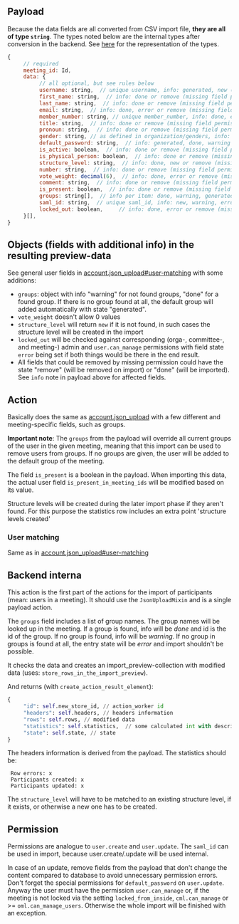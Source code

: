## Payload
Because the data fields are all converted from CSV import file, **they are all of type `string`**. 
The types noted below are the internal types after conversion in the backend. See [here](preface_special_imports.md#internal-types) for the representation of the types.
```js
{
     // required
     meeting_id: Id,
     data: {
          // all optional, but see rules below
          username: string,  // unique username, info: generated, new (changed via member_number matching), done or error (first-/last-name), done (used the given username), remove(missed field permission)
          first_name: string,  // info: done or remove (missing field permission)
          last_name: string,  // info: done or remove (missing field permission)
          email: string,  // info: done, error or remove (missing field permission)
          member_number: string, // unique member_number, info: done, error, new (newly added) or remove (missing field permission)
          title: string,  // info: done or remove (missing field permission)
          pronoun: string,  // info: done or remove (missing field permission)
          gender: string, // as defined in organization/genders, info: done, warning (undefined gender) or remove (missing field permission)
          default_password: string,  // info: generated, done, warning or remove (missing field permission)
          is_active: boolean,  // info: done or remove (missing field permission)
          is_physical_person: boolean,  // info: done or remove (missing field permission)
          structure_level: string,  // info: done, new or remove (missing field permission)
          number: string,  // info: done or remove (missing field permission)
          vote_weight: decimal(6),  // info: done, error or remove (missing field permission)
          comment: string,  // info: done or remove (missing field permission)
          is_present: boolean,  // info: done or remove (missing field permission)
          groups: string[],  // info per item: done, warning, generated
          saml_id: string,  // unique saml_id, info: new, warning, error, done or remove (missing field permission)
          locked_out: boolean,     // info: done, error or remove (missing field permission)
     }[],
}
```
## Objects (fields with additional info) in the resulting preview-data

See general user fields in [account.json_upload#user-matching](account.json_upload.md#user-matching) with some additions:
- `groups`: object with info "warning" for not found groups, "done" for a found group. If there is no group found at all, the default group will added automatically with state "generated".
- `vote_weight` doesn't allow 0 values
- `structure_level` will return `new` if it is not found, in such cases the structure level will be created in the import
- `locked_out` will be checked against corresponding (orga-, committee-, and meeting-) admin and `user.can_manage` permissions with field state `error` being set if both things would be there in the end result.
- All fields that could be removed by missing permission could have the state "remove" (will be
  removed on import) or "done" (will be imported). See `info` note in payload above for affected
  fields.

## Action

Basically does the same as [account.json_upload](account.json_upload.md) with a few different and
meeting-specific fields, such as groups.

**Important note**: The `groups` from the payload will override all current groups of the user in
the given meeting, meaning that this import can be used to remove users from groups. If no groups
are given, the user will be added to the default group of the meeting.

The field `is_present` is a boolean in the payload. When importing this data, the actual user field
`is_present_in_meeting_ids` will be modified based on its value.

Structure levels will be created during the later import phase if they aren't found.
For this purpose the statistics row includes an extra point 'structure levels created'

### User matching
Same as in [account.json_upload#user-matching](account.json_upload.md#user-matching)

## Backend interna
This action is the first part of the actions for the import of participants (mean: users in a meeting).
It should use the `JsonUploadMixin` and is a single payload action.

The `groups` field includes a list of group names. The group names will be looked up in the meeting.
If a group is found, info will be *done* and id is the id of the group. If no group is found, info will be *warning*.
If no group in groups is found at all, the entry state will be *error* and import shouldn't be possible.

It checks the data and creates an import_preview-collection with modified data (uses: `store_rows_in_the_import_preview`).

And returns (with `create_action_result_element`):
```python
{
     "id": self.new_store_id, // action_worker id
     "headers": self.headers, // headers information
     "rows": self.rows, // modified data
     "statistics": self.statistics,  // some calculated int with description
     "state": self.state, // state
}
```
The headers information is derived from the payload. 
The statistics should be:
```
 Row errors: x
 Participants created: x
 Participants updated: x
```

The `structure_level` will have to be matched to an existing structure level, if it exists, or
otherwise a new one has to be created.

## Permission
Permissions are analogue to `user.create` and `user.update`. The `saml_id` can be used in import, because user.create/.update will be used internal.

In case of an update, remove fields from the payload that don't change the content compared to database to avoid unnecessary
permission errors. Don't forget the special permissions for `default_password` on `user.update`.
Anyway the user must have the permission `user.can_manage` or, if the meeting is not locked via the setting `locked_from_inside`, `cml.can_manage` or >= `oml.can_manage_users`. Otherwise the whole import will be finished with an exception.
